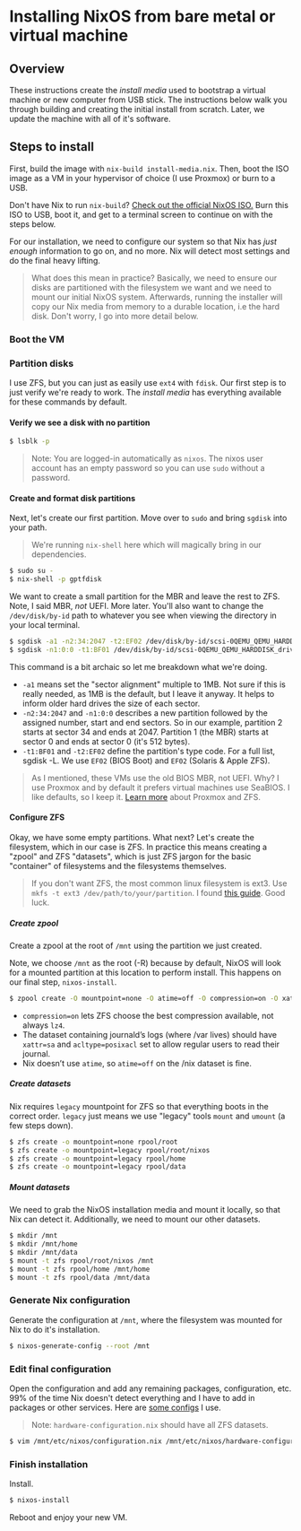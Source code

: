 # Installing NixOS from bare metal or virtual machine

## Overview
These instructions create the _install media_ used to bootstrap a virtual machine or new computer from USB stick. The instructions below walk you through building and creating the initial install from scratch. Later, we update the machine with all of it's software.

## Steps to install

First, build the image with `nix-build install-media.nix`. Then, boot the ISO image as a VM in your hypervisor of choice (I use Proxmox) or burn to a USB.

Don't have Nix to run `nix-build`? [Check out the official NixOS ISO.](https://nixos.org/download.html) Burn this ISO to USB, boot it, and get to a terminal screen to continue on with the steps below.

For our installation, we need to configure our system so that Nix has _just enough_ information to go on, and no more. Nix will detect most settings and do the final heavy lifting.

> What does this mean in practice? Basically, we need to ensure our disks are partitioned with the filesystem we want and we need to mount our initial NixOS system. 
> Afterwards, running the installer will copy our Nix media from memory to a durable location, i.e the hard disk.
> Don't worry, I go into more detail below.

### Boot the VM
### Partition disks
I use ZFS, but you can just as easily use ```ext4``` with ```fdisk```. Our first step is to just verify we're ready to work. The _install media_ has everything available for these commands by default.

#### Verify we see a disk with no partition

```sh
$ lsblk -p
```
> Note: You are logged-in automatically as `nixos`. The nixos user account has an empty password so you can use `sudo` without a password.

#### Create and format disk partitions
Next, let's create our first partition. Move over to `sudo` and bring `sgdisk` into your path. 
> We're running `nix-shell` here which will magically bring in our dependencies.

```sh
$ sudo su -
$ nix-shell -p gptfdisk
```
We want to create a small partition for the MBR and leave the rest to ZFS. Note, I said MBR, _not_ UEFI. More later. You'll also want to change the `/dev/disk/by-id` path to whatever you see when viewing the directory in your local terminal.

```sh
$ sgdisk -a1 -n2:34:2047 -t2:EF02 /dev/disk/by-id/scsi-0QEMU_QEMU_HARDDISK_drive-scsi0
$ sgdisk -n1:0:0 -t1:BF01 /dev/disk/by-id/scsi-0QEMU_QEMU_HARDDISK_drive-scsi0
```

This command is a bit archaic so let me breakdown what we're doing.

* `-a1` means set the "sector alignment" multiple to 1MB. Not sure if this is really needed, as 1MB is the default, but I leave it anyway. It helps to inform older hard drives the size of each sector.
* `-n2:34:2047` and `-n1:0:0` describes a new partition followed by the assigned number, start and end sectors. So in our example, partition 2 starts at sector 34 and ends at 2047. Partition 1 (the MBR) starts at sector 0 and ends at sector 0 (it's 512 bytes). 
* `-t1:BF01` and `-t2:EF02` define the partition's type code. For a full list, sgdisk -L. We use `EF02` (BIOS Boot) and `EF02` (Solaris & Apple ZFS).

> As I mentioned, these VMs use the old BIOS MBR, not UEFI. 
> Why? I use Proxmox and by default it prefers virtual machines use SeaBIOS. I like defaults, so I keep it.
> [Learn more](https://pve.proxmox.com/wiki/ZFS_on_Linux) about Proxmox and ZFS.

#### Configure ZFS
Okay, we have some empty partitions. What next? Let's create the filesystem, which in our case is ZFS. In practice this means creating a "zpool" and ZFS "datasets", which is just ZFS jargon for the basic "container" of filesystems and the filesystems themselves.

> If you don't want ZFS, the most common linux filesystem is ext3. Use `mkfs -t ext3 /dev/path/to/your/partition`. I found [this guide](https://www.computernetworkingnotes.com/linux-tutorials/manage-linux-disk-partition-with-gdisk-command.html). Good luck.

##### Create zpool
Create a zpool at the root of `/mnt` using the partition we just created. 

Note, we choose `/mnt` as the root (-R) because by default, NixOS will look for a mounted partition at this location to perform install. This happens on our final step, `nixos-install`.

```sh
$ zpool create -O mountpoint=none -O atime=off -O compression=on -O xattr=sa -O acltype=posixacl -R /mnt rpool /dev/disk/by-id/scsi-0QEMU_QEMU_HARDDISK_drive-scsi0-part1
```
* `compression=on` lets ZFS choose the best compression available, not always `lz4`. 
* The dataset containing journald’s logs (where /var lives) should have `xattr=sa` and `acltype=posixacl` set to allow regular users to read their journal.
* Nix doesn’t use `atime`, so `atime=off` on the /nix dataset is fine.

##### Create datasets
Nix requires `legacy` mountpoint for ZFS so that everything boots in the correct order. `legacy` just means we use "legacy" tools `mount` and `umount` (a few steps down).

```sh
$ zfs create -o mountpoint=none rpool/root
$ zfs create -o mountpoint=legacy rpool/root/nixos
$ zfs create -o mountpoint=legacy rpool/home
$ zfs create -o mountpoint=legacy rpool/data
```

##### Mount datasets
We need to grab the NixOS installation media and mount it locally, so that Nix can detect it. Additionally, we need to mount our other datasets.

```sh
$ mkdir /mnt
$ mkdir /mnt/home
$ mkdir /mnt/data
$ mount -t zfs rpool/root/nixos /mnt
$ mount -t zfs rpool/home /mnt/home
$ mount -t zfs rpool/data /mnt/data
```

### Generate Nix configuration
Generate the configuration at `/mnt`, where the filesystem was mounted for Nix to do it's installation.

```sh
$ nixos-generate-config --root /mnt
```

### Edit final configuration
Open the configuration and add any remaining packages, configuration, etc. 99% of the time Nix doesn't detect everything and I have to add in packages or other services. Here are [some configs](https://github.com/dustinlyons/nixos-config/tree/main/vm) I use.

> Note: `hardware-configuration.nix` should have all ZFS datasets.

```sh
$ vim /mnt/etc/nixos/configuration.nix /mnt/etc/nixos/hardware-configuration.nix
```

### Finish installation
Install.
```sh
$ nixos-install
```

Reboot and enjoy your new VM.
